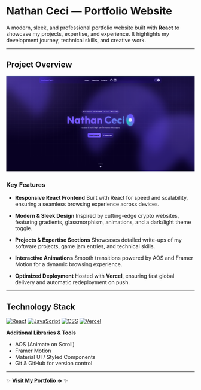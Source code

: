 # Nathan Ceci — Portfolio Website

A modern, sleek, and professional portfolio website built with **React** to showcase my projects, expertise, and experience. It highlights my development journey, technical skills, and creative work.

---



## Project Overview <a name="project-overview"></a>

[![Portfolio Screenshot](Demo.png)](https://www.nathanceci.com)

### Key Features

* **Responsive React Frontend**
  Built with React for speed and scalability, ensuring a seamless browsing experience across devices.

* **Modern & Sleek Design**
  Inspired by cutting-edge crypto websites, featuring gradients, glassmorphism, animations, and a dark/light theme toggle.

* **Projects & Expertise Sections**
  Showcases detailed write-ups of my software projects, game jam entries, and technical skills.

* **Interactive Animations**
  Smooth transitions powered by AOS and Framer Motion for a dynamic browsing experience.

* **Optimized Deployment**
  Hosted with **Vercel**, ensuring fast global delivery and automatic redeployment on push.

---

## Technology Stack <a name="technology-stack"></a>

[![React](https://img.shields.io/badge/React-20232A?style=for-the-badge\&logo=react\&logoColor=61DAFB)](https://react.dev/)
[![JavaScript](https://img.shields.io/badge/JavaScript-F7DF1E?style=for-the-badge\&logo=javascript\&logoColor=black)](https://developer.mozilla.org/en-US/docs/Web/JavaScript)
[![CSS](https://img.shields.io/badge/CSS-1572B6?style=for-the-badge\&logo=css3\&logoColor=white)](https://developer.mozilla.org/en-US/docs/Web/CSS)
[![Vercel](https://img.shields.io/badge/Vercel-000000?style=for-the-badge\&logo=vercel\&logoColor=white)](https://vercel.com/)

**Additional Libraries & Tools**

* AOS (Animate on Scroll)
* Framer Motion
* Material UI / Styled Components
* Git & GitHub for version control

---

✨ **[Visit My Portfolio →](https://www.nathanceci.com)** ✨


